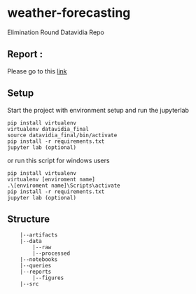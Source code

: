 # weather-forecasting
Elimination Round Datavidia Repo

## Report :
Please go to this <a href="https://github.com/abilcode/weather-forecasting/blob/master/Laporan%20Penyisihan_Ayam%20Girang_Revisi%2001.pdf">link</a>

## Setup

Start the project with environment setup and run the jupyterlab

```
pip install virtualenv
virtualenv datavidia_final
source datavidia_final/bin/activate
pip install -r requirements.txt
jupyter lab (optional)
```
or run this script for windows users
```
pip install virtualenv
virtualenv [enviroment name]
.\[enviroment name]\Scripts\activate
pip install -r requirements.txt
jupyter lab (optional)
```

## Structure

```
    |--artifacts
    |--data
        |--raw
        |--processed
    |--notebooks
    |--queries
    |--reports
        |--figures
    |--src
```
